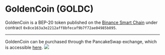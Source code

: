 # GoldenCoin (GOLDC)

GoldenCoin is a BEP-20 token published on the [Binance Smart Chain](https://bscscan.com/token/0x8ce163a3e2212aff8bfecaf9b7f72ae04985b895) under contract ```0x8ce163a3e2212aff8bfecaf9b7f72ae04985b895```.

---

GoldenCoin can be purchased through the PancakeSwap exchange, which is accessible [here](https://exchange.pancakeswap.finance/#/swap?outputCurrency=0x8ce163a3e2212aff8bfecaf9b7f72ae04985b895).
![](GoldenCoin)
